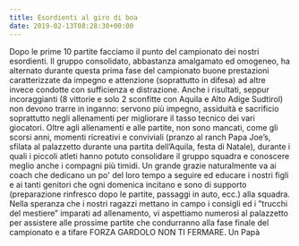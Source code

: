 ```yaml
---
title: Esordienti al giro di boa
date: 2019-02-13T08:28:30+00:00
---
```

Dopo le prime 10 partite facciamo il punto del campionato dei nostri esordienti. Il gruppo consolidato, abbastanza amalgamato ed omogeneo, ha alternato durante questa prima fase del campionato buone prestazioni caratterizzate da impegno e attenzione (soprattutto in difesa) ad altre invece condotte con sufficienza e distrazione. Anche i risultati, seppur incoraggianti (8 vittorie e solo 2 sconfitte con Aquila e Alto Adige Sudtirol) non devono trarre in inganno: servono più impegno, assiduità e sacrificio soprattutto negli allenamenti per migliorare il tasso tecnico dei vari giocatori. Oltre agli allenamenti e alle partite, non sono mancati, come gli scorsi anni, momenti ricreativi e conviviali (pranzo al ranch Papa Joe’s, sfilata al palazzetto durante una partita dell’Aquila, festa di Natale), durante i quali i piccoli atleti hanno potuto consolidare il gruppo squadra e conoscere meglio anche i compagni più timidi. Un grande grazie naturalmente va ai coach che dedicano un po' del loro tempo a seguire ed educare i nostri figli e ai tanti genitori che ogni domenica incitano e sono di supporto (preparazione rinfresco dopo le partite, passaggi in auto, ecc.) alla squadra. Nella speranza che i nostri ragazzi mettano in campo i consigli ed i ”trucchi del mestiere” imparati ad allenamento, vi aspettiamo numerosi al palazzetto per assistere alle prossime partite che condurranno alla fase finale del campionato e a tifare FORZA GARDOLO NON TI FERMARE. Un Papà